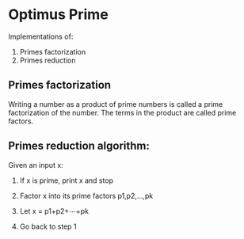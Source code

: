 # Optimus Prime

Implementations of:
   1. Primes factorization
   2. Primes reduction
   
## Primes factorization
Writing a number as a product of prime numbers is called a prime factorization of the number.
The terms in the product are called prime factors.

## Primes reduction algorithm:
Given an input x:

1. If x is prime, print x and stop

2. Factor x into its prime factors p1,p2,…,pk

3. Let x = p1+p2+⋯+pk

4. Go back to step 1
